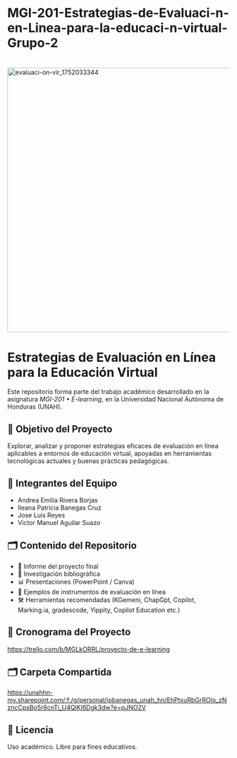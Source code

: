 # MGI-201-Estrategias-de-Evaluaci-n-en-Linea-para-la-educaci-n-virtual-Grupo-2
#
<img width="1800" height="600" alt="evaluaci-on-vir_1752033344" src="https://github.com/user-attachments/assets/6c276617-ad91-45fe-850c-b56576a571e8" />

# Estrategias de Evaluación en Línea para la Educación Virtual

Este repositorio forma parte del trabajo académico desarrollado en la asignatura *MGI-201 • E-learning*, en la Universidad Nacional Autónoma de Honduras (UNAH).

## 🎯 Objetivo del Proyecto

Explorar, analizar y proponer estrategias eficaces de evaluación en línea aplicables a entornos de educación virtual, apoyadas en herramientas tecnológicas actuales y buenas prácticas pedagógicas.

## 👥 Integrantes del Equipo

- Andrea Emilia Rivera Borjas  
- Ileana Patricia Banegas Cruz
- Jose Luis Reyes 
- Victor Manuel Aguilar Suazo 

## 🗂️ Contenido del Repositorio

- 📄 Informe del proyecto final  
- 🧠 Investigación bibliográfica  
- 📊 Presentaciones (PowerPoint / Canva)  
- 🧪 Ejemplos de instrumentos de evaluación en línea  
- 🛠️ Herramientas recomendadas (KGemeni, ChapGpt, Copilot, Marking.ia, gradescode, Yippity, Copilot Education etc.)

## 📅 Cronograma del Proyecto

https://trello.com/b/MGLkORRL/proyecto-de-e-learning

## 🗂️ Carpeta Compartida

https://unahhn-my.sharepoint.com/:f:/g/personal/ipbanegas_unah_hn/EhPtxuRbGrROlo_zNzncCpsBo5r8cnTi_U4QlKl6Dgk3dw?e=pJNO2V

## 📌 Licencia

Uso académico. Libre para fines educativos.
